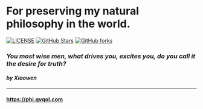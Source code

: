 # For preserving my natural philosophy in the world.
[![LICENSE](https://img.shields.io/github/license/mashape/apistatus.svg?style=flat-square&label=License)](https://github.com/P3TERX/aria2.conf/blob/master/LICENSE)
[![GitHub Stars](https://img.shields.io/github/stars/P3TERX/aria2.conf.svg?style=flat-square&label=Stars&logo=github)](https://github.com/P3TERX/aria2.conf/stargazers)
[![GitHub forks](https://img.shields.io/github/forks/P3TERX/aria2.conf.svg?style=flat-square&label=Forks&logo=github)](https://github.com/P3TERX/aria2.conf/fork)

### *You most wise men, what drives you, excites you, do you call it the desire for truth?*
#### *by Xiaowen*

---
#### <https://phi.qvqol.com>
